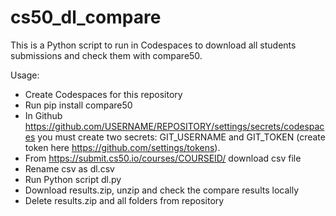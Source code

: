 # cs50_dl_compare

This is a Python script to run in Codespaces to download all students submissions and check them with compare50.

Usage:

* Create Codespaces for this repository
* Run  pip install compare50
* In Github https://github.com/USERNAME/REPOSITORY/settings/secrets/codespaces you must create two secrets: GIT_USERNAME and GIT_TOKEN (create token here https://github.com/settings/tokens).
* From https://submit.cs50.io/courses/COURSEID/ download csv file
* Rename csv as dl.csv 
* Run Python script dl.py
* Download results.zip, unzip and check the compare results locally
* Delete results.zip and all folders from repository
